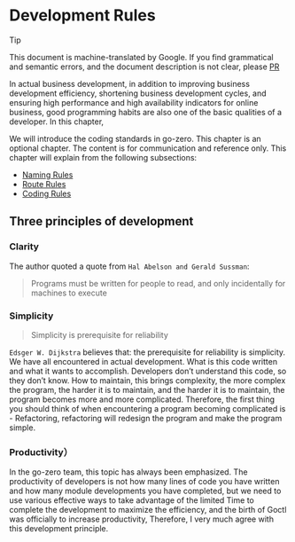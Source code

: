 # Development Rules
> [!TIP]
> This document is machine-translated by Google. If you find grammatical and semantic errors, and the document description is not clear, please [PR](doc-contibute.md)

In actual business development, in addition to improving business development efficiency, shortening business development cycles, and ensuring high performance and high availability indicators for online business, good programming habits are also one of the basic qualities of a developer. In this chapter,

We will introduce the coding standards in go-zero. This chapter is an optional chapter. The content is for communication and reference only. This chapter will explain from the following subsections:

* [Naming Rules](naming-spec.md)
* [Route Rules](route-naming-spec.md)
* [Coding Rules](coding-spec.md)

## Three principles of development

### Clarity
The author quoted a quote from `Hal Abelson and Gerald Sussman`:
> Programs must be written for people to read, and only incidentally for machines to execute

### Simplicity
> Simplicity is prerequisite for reliability

`Edsger W. Dijkstra` believes that: the prerequisite for reliability is simplicity. We have all encountered in actual development. What is this code written and what it wants to accomplish. Developers don’t understand this code, so they don’t know. How to maintain, this brings complexity, the more complex the program, the harder it is to maintain, and the harder it is to maintain, the program becomes more and more complicated. Therefore, the first thing you should think of when encountering a program becoming complicated is - Refactoring, refactoring will redesign the program and make the program simple.

### Productivity）
In the go-zero team, this topic has always been emphasized. The productivity of developers is not how many lines of code you have written and how many module developments you have completed, but we need to use various effective ways to take advantage of the limited Time to complete the development to maximize the efficiency, and the birth of Goctl was officially to increase productivity,
Therefore, I very much agree with this development principle.

